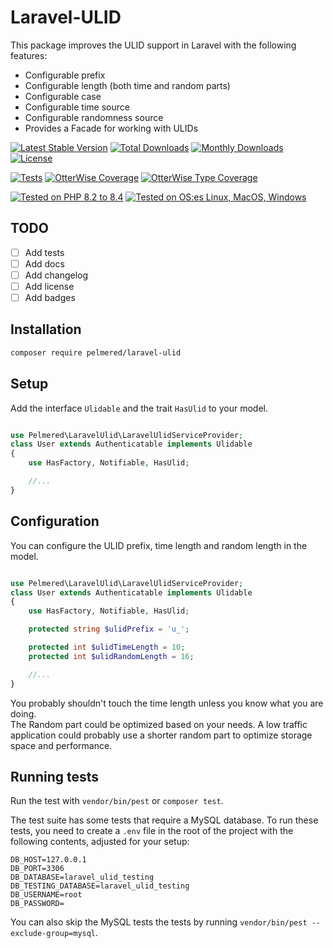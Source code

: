 # Laravel-ULID

This package improves the ULID support in Laravel with the following features:
- Configurable prefix
- Configurable length (both time and random parts)
- Configurable case
- Configurable time source
- Configurable randomness source
- Provides a Facade for working with ULIDs

[![Latest Stable Version](https://poser.pugx.org/pelmered/laravel-ulid/v/stable)](https://packagist.org/packages/pelmered/laravel-ulid)
[![Total Downloads](https://poser.pugx.org/pelmered/laravel-ulid/d/total)](//packagist.org/packages/pelmered/laravel-ulid)
[![Monthly Downloads](https://poser.pugx.org/pelmered/laravel-ulid/d/monthly)](//packagist.org/packages/pelmered/laravel-ulid)
[![License](https://poser.pugx.org/pelmered/laravel-ulid/license)](https://packagist.org/packages/pelmered/laravel-ulid)

[![Tests](https://github.com/pelmered/laravel-ulid/actions/workflows/run-tests.yml/badge.svg?branch=main)](https://github.com/pelmered/laravel-ulid/actions/workflows/run-tests.yml)
[![OtterWise Coverage](https://img.shields.io/endpoint?url=https://otterwise.app/badge/github/pelmered/laravel-ulid)](https://otterwise.app/github/pelmered/laravel-ulid)
[![OtterWise Type Coverage](https://img.shields.io/endpoint?url=https://otterwise.app/badge/github/pelmered/laravel-ulid/type)](https://otterwise.app/github/pelmered/laravel-ulid)

[![Tested on PHP 8.2 to 8.4](https://img.shields.io/badge/Tested%20on%20PHP-8.2%20|%208.3%20|%208.4-brightgreen.svg?maxAge=2419200)](https://github.com/pelmered/filament-money-field/actions/workflows/tests.yml)
[![Tested on OS:es Linux, MacOS, Windows](https://img.shields.io/badge/Tested%20on%20lastest%20versions%20of-%20Ubuntu%20|%20MacOS%20|%20Windows-brightgreen.svg?maxAge=2419200)](https://github.com/pelmered/laravel-ulid/actions/workflows/tests.yml)

## TODO

- [ ] Add tests
- [ ] Add docs
- [ ] Add changelog
- [ ] Add license
- [ ] Add badges

## Installation
```bash
composer require pelmered/laravel-ulid
```
## Setup

Add the interface `Ulidable` and the trait `HasUlid` to your model.
```php

use Pelmered\LaravelUlid\LaravelUlidServiceProvider;
class User extends Authenticatable implements Ulidable
{
    use HasFactory, Notifiable, HasUlid;

    //...
}
```

## Configuration

You can configure the ULID prefix, time length and random length in the model.
```php

use Pelmered\LaravelUlid\LaravelUlidServiceProvider;
class User extends Authenticatable implements Ulidable
{
    use HasFactory, Notifiable, HasUlid;

    protected string $ulidPrefix = 'u_';

    protected int $ulidTimeLength = 10;
    protected int $ulidRandomLength = 16;

    //...
}
```
You probably shouldn't touch the time length unless you know what you are doing.\
The Random part could be optimized based on your needs. A low traffic application could probably use a shorter random part to optimize storage space and performance.

## Running tests

Run the test with `vendor/bin/pest` or `composer test`.

The test suite has some tests that require a MySQL database.
To run these tests, you need to create a `.env` file in the root of the project with the following contents,
adjusted for your setup:
```dotenv
DB_HOST=127.0.0.1
DB_PORT=3306
DB_DATABASE=laravel_ulid_testing
DB_TESTING_DATABASE=laravel_ulid_testing
DB_USERNAME=root
DB_PASSWORD=
```
You can also skip the MySQL tests the tests by running `vendor/bin/pest --exclude-group=mysql`.
